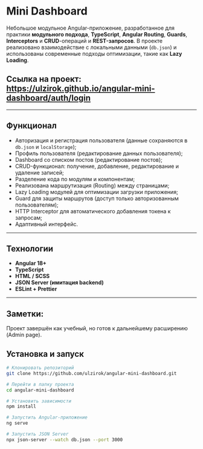 # Mini Dashboard
Небольшое модульное Angular-приложение, разработанное для практики **модульного подхода**, **TypeScript**, **Angular Routing**, **Guards**, **Interceptors** и **CRUD**-операций и **REST-запросов**.
В проекте реализовано взаимодействие с локальными данными (`db.json`) и использованы современные подходы оптимизации, такие как **Lazy Loading**.

## Ссылка на проект: https://ulzirok.github.io/angular-mini-dashboard/auth/login

---

## Функционал
-  Авторизация и регистрация пользователя (данные сохраняются в `db.json` и `localStorage`);
-  Профиль пользователя (редактирование данных пользователя);
-  Dashboard со списком постов (редактирование постов);
-  CRUD-функционал: получение, добавление, редактирование и удаление записей;
-  Разделение кода по модулям и компонентам;
-  Реализована маршрутизация (Routing) между страницами;
-  Lazy Loading модулей для оптимизации загрузки приложения;
-  Guard для защиты маршрутов (доступ только авторизованным пользователям);
-  HTTP Interceptor для автоматического добавления токена к запросам;
-  Адаптивный интерфейс.

---

## Технологии
- **Angular 18+**
- **TypeScript**
- **HTML / SCSS**
- **JSON Server (имитация backend)**
- **ESLint + Prettier**

---

## Заметки:
Проект завершён как учебный, но готов к дальнейшему расширению (Admin page).

## Установка и запуск

```bash
# Клонировать репозиторий
git clone https://github.com/ulzirok/angular-mini-dashboard.git

# Перейти в папку проекта
cd angular-mini-dashboard

# Установить зависимости
npm install

# Запустить Angular-приложение
ng serve

# Запустить JSON Server
npx json-server --watch db.json --port 3000

